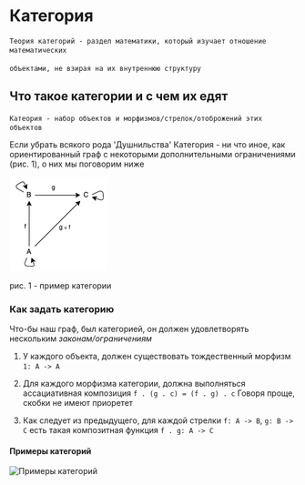 # Категория

```
Теория категорий - раздел математики, который изучает отношение математических 

объектами, не взирая на их внутреннюю структуру
```

## Что такое категории и с чем их едят

```
Катеория - набор объектов и морфизмов/стрелок/отоброжений этих объектов
```

Если убрать всякого рода 'Душнильства'
Категория - ни что иное, как ориентированный граф с некоторыми дополнительными ограничениями (рис. 1), о них мы поговорим ниже

![пример категории](./photos/zwgnbgx5_u4azuf8ri7qzsk5jim.png)

рис. 1 - пример категории

### Как задать категорию

Что-бы наш граф, был категорией, он должен удовлетворять нескольким *законам/ограничениям*

1. У каждого объекта, должен существовать тождественный морфизм 
   `1: A -> A`

2. Для каждого морфизма категории, должна выполняться ассациативная композиция `f . (g . c) = (f . g) . c`
   Говоря проще, скобки не имеют приоретет

3. Как следует из предыдущего, для каждой стрелки 
   `f: A -> B`, `g: B -> C` есть такая композитная функция `f . g: A -> C`

#### Примеры категорий


![Примеры категорий](Пример.md#Конкретные_категории)